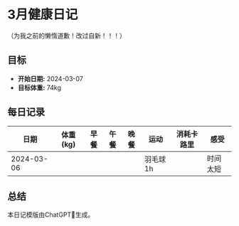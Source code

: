 # 3月健康日记

（为我之前的懒惰道歉！改过自新！！！）

## 目标

- **开始日期:** 2024-03-07
- **目标体重:** 74kg

## 每日记录

| 日期       | 体重 (kg) | 早餐 | 午餐 | 晚餐 | 运动     | 消耗卡路里 | 感受     |
| ---------- | --------- | ---- | ---- | ---- | -------- | ---------- | -------- |
| 2024-03-06 |           |      |      |      | 羽毛球1h |            | 时间太短 |



## 总结

本日记模版由ChatGPT🤖️生成。
